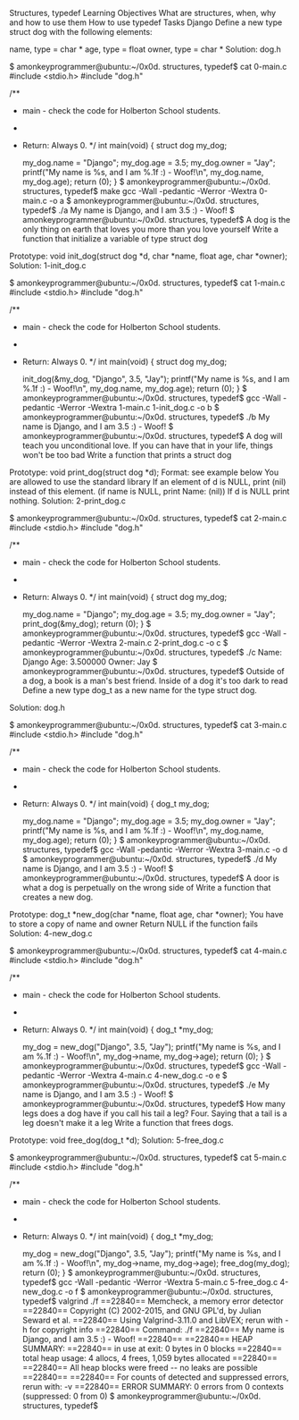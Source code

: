 Structures, typedef
Learning Objectives
What are structures, when, why and how to use them
How to use typedef
Tasks
Django
Define a new type struct dog with the following elements:

name, type = char *
age, type = float
owner, type = char *
Solution: dog.h

$ amonkeyprogrammer@ubuntu:~/0x0d. structures, typedef$ cat 0-main.c
#include <stdio.h>
#include "dog.h"

/**
 * main - check the code for Holberton School students.
 *
 * Return: Always 0.
 */
int main(void)
{
    struct dog my_dog;

    my_dog.name = "Django";
    my_dog.age = 3.5;
    my_dog.owner = "Jay";
    printf("My name is %s, and I am %.1f :) - Woof!\n", my_dog.name, my_dog.age);
    return (0);
}
$ amonkeyprogrammer@ubuntu:~/0x0d. structures, typedef$ make
gcc -Wall -pedantic -Werror -Wextra 0-main.c -o a
$ amonkeyprogrammer@ubuntu:~/0x0d. structures, typedef$ ./a 
My name is Django, and I am 3.5 :) - Woof!
$ amonkeyprogrammer@ubuntu:~/0x0d. structures, typedef$
A dog is the only thing on earth that loves you more than you love yourself
Write a function that initialize a variable of type struct dog

Prototype: void init_dog(struct dog *d, char *name, float age, char *owner);
Solution: 1-init_dog.c

$ amonkeyprogrammer@ubuntu:~/0x0d. structures, typedef$ cat 1-main.c
#include <stdio.h>
#include "dog.h"

/**
 * main - check the code for Holberton School students.
 *
 * Return: Always 0.
 */
int main(void)
{
    struct dog my_dog;

    init_dog(&my_dog, "Django", 3.5, "Jay");
    printf("My name is %s, and I am %.1f :) - Woof!\n", my_dog.name, my_dog.age);
    return (0);
}
$ amonkeyprogrammer@ubuntu:~/0x0d. structures, typedef$ gcc -Wall -pedantic -Werror -Wextra 1-main.c 1-init_dog.c -o b
$ amonkeyprogrammer@ubuntu:~/0x0d. structures, typedef$ ./b 
My name is Django, and I am 3.5 :) - Woof!
$ amonkeyprogrammer@ubuntu:~/0x0d. structures, typedef$ 
A dog will teach you unconditional love. If you can have that in your life, things won't be too bad
Write a function that prints a struct dog

Prototype: void print_dog(struct dog *d);
Format: see example below
You are allowed to use the standard library
If an element of d is NULL, print (nil) instead of this element. (if name is NULL, print Name: (nil))
If d is NULL print nothing.
Solution: 2-print_dog.c

$ amonkeyprogrammer@ubuntu:~/0x0d. structures, typedef$ cat 2-main.c
#include <stdio.h>
#include "dog.h"

/**
 * main - check the code for Holberton School students.
 *
 * Return: Always 0.
 */
int main(void)
{
    struct dog my_dog;

    my_dog.name = "Django";
    my_dog.age = 3.5;
    my_dog.owner = "Jay";
    print_dog(&my_dog);
    return (0);
}
$ amonkeyprogrammer@ubuntu:~/0x0d. structures, typedef$ gcc -Wall -pedantic -Werror -Wextra 2-main.c 2-print_dog.c -o c
$ amonkeyprogrammer@ubuntu:~/0x0d. structures, typedef$ ./c 
Name: Django
Age: 3.500000
Owner: Jay
$ amonkeyprogrammer@ubuntu:~/0x0d. structures, typedef$
Outside of a dog, a book is a man's best friend. Inside of a dog it's too dark to read
Define a new type dog_t as a new name for the type struct dog.

Solution: dog.h

$ amonkeyprogrammer@ubuntu:~/0x0d. structures, typedef$ cat 3-main.c
#include <stdio.h>
#include "dog.h"

/**
 * main - check the code for Holberton School students.
 *
 * Return: Always 0.
 */
int main(void)
{
    dog_t my_dog;

    my_dog.name = "Django";
    my_dog.age = 3.5;
    my_dog.owner = "Jay";
    printf("My name is %s, and I am %.1f :) - Woof!\n", my_dog.name, my_dog.age);
    return (0);
}
$ amonkeyprogrammer@ubuntu:~/0x0d. structures, typedef$ gcc -Wall -pedantic -Werror -Wextra 3-main.c -o d
$ amonkeyprogrammer@ubuntu:~/0x0d. structures, typedef$ ./d 
My name is Django, and I am 3.5 :) - Woof!
$ amonkeyprogrammer@ubuntu:~/0x0d. structures, typedef$ 
A door is what a dog is perpetually on the wrong side of
Write a function that creates a new dog.

Prototype: dog_t *new_dog(char *name, float age, char *owner);
You have to store a copy of name and owner
Return NULL if the function fails
Solution: 4-new_dog.c

$ amonkeyprogrammer@ubuntu:~/0x0d. structures, typedef$ cat 4-main.c
#include <stdio.h>
#include "dog.h"

/**
 * main - check the code for Holberton School students.
 *
 * Return: Always 0.
 */
int main(void)
{
    dog_t *my_dog;

    my_dog = new_dog("Django", 3.5, "Jay");
    printf("My name is %s, and I am %.1f :) - Woof!\n", my_dog->name, my_dog->age);
    return (0);
}
$ amonkeyprogrammer@ubuntu:~/0x0d. structures, typedef$ gcc -Wall -pedantic -Werror -Wextra 4-main.c 4-new_dog.c -o e
$ amonkeyprogrammer@ubuntu:~/0x0d. structures, typedef$ ./e
My name is Django, and I am 3.5 :) - Woof!
$ amonkeyprogrammer@ubuntu:~/0x0d. structures, typedef$
How many legs does a dog have if you call his tail a leg? Four. Saying that a tail is a leg doesn't make it a leg
Write a function that frees dogs.

Prototype: void free_dog(dog_t *d);
Solution: 5-free_dog.c

$ amonkeyprogrammer@ubuntu:~/0x0d. structures, typedef$ cat 5-main.c
#include <stdio.h>
#include "dog.h"

/**
 * main - check the code for Holberton School students.
 *
 * Return: Always 0.
 */
int main(void)
{
    dog_t *my_dog;

    my_dog = new_dog("Django", 3.5, "Jay");
    printf("My name is %s, and I am %.1f :) - Woof!\n", my_dog->name, my_dog->age);
    free_dog(my_dog);
    return (0);
}
$ amonkeyprogrammer@ubuntu:~/0x0d. structures, typedef$ gcc -Wall -pedantic -Werror -Wextra 5-main.c 5-free_dog.c 4-new_dog.c -o f
$ amonkeyprogrammer@ubuntu:~/0x0d. structures, typedef$ valgrind ./f
==22840== Memcheck, a memory error detector
==22840== Copyright (C) 2002-2015, and GNU GPL'd, by Julian Seward et al.
==22840== Using Valgrind-3.11.0 and LibVEX; rerun with -h for copyright info
==22840== Command: ./f
==22840== 
My name is Django, and I am 3.5 :) - Woof!
==22840== 
==22840== HEAP SUMMARY:
==22840==     in use at exit: 0 bytes in 0 blocks
==22840==   total heap usage: 4 allocs, 4 frees, 1,059 bytes allocated
==22840== 
==22840== All heap blocks were freed -- no leaks are possible
==22840== 
==22840== For counts of detected and suppressed errors, rerun with: -v
==22840== ERROR SUMMARY: 0 errors from 0 contexts (suppressed: 0 from 0)
$ amonkeyprogrammer@ubuntu:~/0x0d. structures, typedef$
